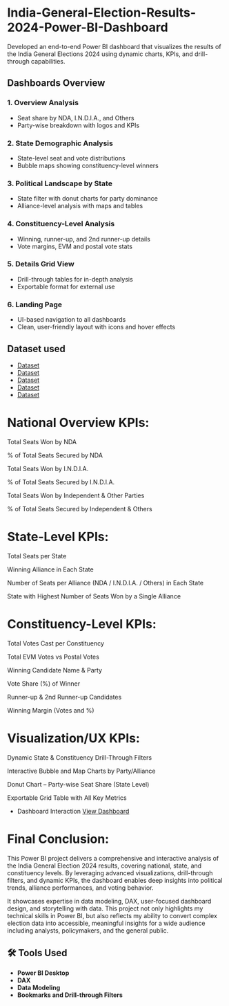 # India-General-Election-Results-2024-Power-BI-Dashboard
Developed an end-to-end Power BI dashboard that visualizes the results of the India General Elections 2024 using dynamic charts, KPIs, and drill-through capabilities.
##  Dashboards Overview

### 1. Overview Analysis
- Seat share by NDA, I.N.D.I.A., and Others
- Party-wise breakdown with logos and KPIs

### 2. State Demographic Analysis
- State-level seat and vote distributions
- Bubble maps showing constituency-level winners

### 3. Political Landscape by State
- State filter with donut charts for party dominance
- Alliance-level analysis with maps and tables

### 4. Constituency-Level Analysis
- Winning, runner-up, and 2nd runner-up details
- Vote margins, EVM and postal vote stats

### 5. Details Grid View
- Drill-through tables for in-depth analysis
- Exportable format for external use

### 6. Landing Page
- UI-based navigation to all dashboards
- Clean, user-friendly layout with icons and hover effects
## Dataset used
- <a href="https://github.com/aksh976/India-General-Election-Results-2024-Power-BI-Dashboard/blob/main/constituencywise_details.csv">Dataset</a>
- <a href="https://github.com/aksh976/India-General-Election-Results-2024-Power-BI-Dashboard/blob/main/constituencywise_results.csv">Dataset</a>
- <a href="https://github.com/aksh976/India-General-Election-Results-2024-Power-BI-Dashboard/blob/main/partywise_results.csv">Dataset</a>
- <a href="https://github.com/aksh976/India-General-Election-Results-2024-Power-BI-Dashboard/blob/main/states.csv">Dataset</a>
- <a href="https://github.com/aksh976/India-General-Election-Results-2024-Power-BI-Dashboard/blob/main/statewise_results.csv">Dataset</a>

# National Overview KPIs:
Total Seats Won by NDA

% of Total Seats Secured by NDA

Total Seats Won by I.N.D.I.A.

% of Total Seats Secured by I.N.D.I.A.

Total Seats Won by Independent & Other Parties

% of Total Seats Secured by Independent & Others

# State-Level KPIs:
Total Seats per State

Winning Alliance in Each State

Number of Seats per Alliance (NDA / I.N.D.I.A. / Others) in Each State

State with Highest Number of Seats Won by a Single Alliance

# Constituency-Level KPIs:
Total Votes Cast per Constituency

Total EVM Votes vs Postal Votes

Winning Candidate Name & Party

Vote Share (%) of Winner

Runner-up & 2nd Runner-up Candidates

Winning Margin (Votes and %)

# Visualization/UX KPIs:
Dynamic State & Constituency Drill-Through Filters

Interactive Bubble and Map Charts by Party/Alliance

Donut Chart – Party-wise Seat Share (State Level)

Exportable Grid Table with All Key Metrics

- Dashboard Interaction <a href="https://github.com/aksh976/India-General-Election-Results-2024-Power-BI-Dashboard/blob/main/Election%20Analysis.pbix">View Dashboard</a>

# Final Conclusion:
This Power BI project delivers a comprehensive and interactive analysis of the India General Election 2024 results, covering national, state, and constituency levels. By leveraging advanced visualizations, drill-through filters, and dynamic KPIs, the dashboard enables deep insights into political trends, alliance performances, and voting behavior.

It showcases expertise in data modeling, DAX, user-focused dashboard design, and storytelling with data. This project not only highlights my technical skills in Power BI, but also reflects my ability to convert complex election data into accessible, meaningful insights for a wide audience including analysts, policymakers, and the general public.











## 🛠️ Tools Used
- **Power BI Desktop**
- **DAX**
- **Data Modeling**
- **Bookmarks and Drill-through Filters**
